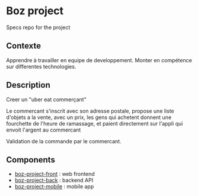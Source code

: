 # Boz project
Specs repo for the project

## Contexte

Apprendre à travailler en equipe de developpement.
Monter en compétence sur differentes technologies.

## Description

Creer un "uber eat commerçant" 

Le commercant s'inscrit avec son adresse postale, propose une liste d'objets a la vente, avec un prix, 
les gens qui achetent donnent une fourchette de l'heure de ramassage, et paient directement sur l'appli qui envoit l'argent au commercant

Validation de la commande par le commercant.


## Components

- [boz-project-front](https://github.com/K-You/boz-project-front) : web frontend
- [boz-project-back](https://github.com/K-You/boz-project-back)  : backend API
- [boz-project-mobile](https://github.com/K-You/boz-project-mobile)  : mobile app 
